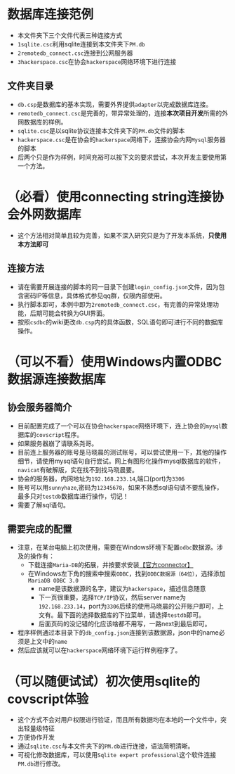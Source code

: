 # 数据库连接范例
+ 本文件夹下三个文件代表三种连接方式
+ `1sqlite.csc`利用sqlite连接到本文件夹下`PM.db`
+ `2remotedb_connect.csc`连接到公网服务器
+ `3hackerspace.csc`在协会`hackerspace`网络环境下进行连接
## 文件夹目录
+ `db.csp`是数据库的基本实现，需要外界提供`adapter`以完成数据库连接。
+ `remotedb_connect.csc`是完善的，带异常处理的，连接**本次项目开发**所需的外网数据库的样例。
+ `sqlite.csc`是以sqlite协议连接本文件夹下的`PM.db`文件的脚本
+ `hackerspace.csc`是在协会的`hackerspace`网络下，连接协会内网`Mysql`服务器的脚本
+ 后两个只是作为样例，时间充裕可以按下文的要求尝试，本次开发主要使用第一个方法。
# （必看）使用connecting string连接协会外网数据库
+ 这个方法相对简单且较为完善，如果不深入研究只是为了开发本系统，**只使用本方法即可**
## 连接方法
+ 请在需要开展连接的脚本的同一目录下创建`login_config.json`文件，因为包含密码IP等信息，具体格式参见qq群，仅限内部使用。
+ 执行脚本即可，本例中即为`2remotedb_connect.csc`，有完善的异常处理功能，后期可能会转换为GUI界面。
+ 按照`csdbc`的wiki更改`db.csp`内的具体函数，SQL语句即可进行不同的数据库操作。
# （可以不看）使用Windows内置ODBC数据源连接数据库
## 协会服务器简介
+ 目前配置完成了一个可以在协会`hackerspace`网络环境下，连上协会的`mysql`数据库的`covscript`程序。
+ 如果服务器崩了请联系尧哥。
+ 目前连上服务器的账号是马晓晨的测试账号，可以尝试使用一下，其他的操作细节，请使用mysql语句自行尝试。网上有图形化操作mysql数据库的软件，`navicat`有破解版，实在找不到找马晓晨要。
+ 协会的服务器，内网地址为`192.168.233.14`,端口(port)为`3306`
+ 账号可以用`sunnyhaze`,密码为`12345678`，如果不熟悉sql语句请不要乱操作，最多只对`testdb`数据库进行操作，切记！
+ 需要了解sql语句。
## 需要完成的配置
+ 注意，在某台电脑上初次使用，需要在Windows环境下配置`odbc`数据源。涉及的操作有：
  + 下载连接`Maria-DB`的拓展，并按要求安装[【官方connector】](https://downloads.mariadb.com/Connectors/odbc/connector-odbc-3.0.2/)
  + 在Windows左下角的搜索中搜索`ODBC`，找到`ODBC数据源（64位）`，选择添加`MariaDB ODBC 3.0`
    + name是该数据源的名字，建议为`hackerspace`，描述信息随意
    + 下一页很重要，选择`TCP/IP`协议，然后server name为`192.168.233.14`，port为`3306`后续的使用马晓晨的公开账户即可，上文有。最下面的选择数据库的下拉菜单，请选择`testdb`即可。
    + 后面页码的没记错的化应该啥都不用写，一路next到最后即可。
+ 程序样例通过本目录下的`db_config.json`连接到该数据源，json中的name必须是上文中的`name`
+ 然后应该就可以在`hackerspace`网络环境下运行样例程序了。
# （可以随便试试）初次使用sqlite的covscript体验
+ 这个方式不会对用户权限进行验证，而且所有数据均在本地的一个文件中，突出轻量级特征
+ 方便协作开发
+ 通过`sqlite.csc`与本文件夹下的`PM.db`进行连接，语法简明清晰。
+ 可视化修改数据库，可以使用`Sqlite expert professional`这个软件连接`PM.db`进行修改。